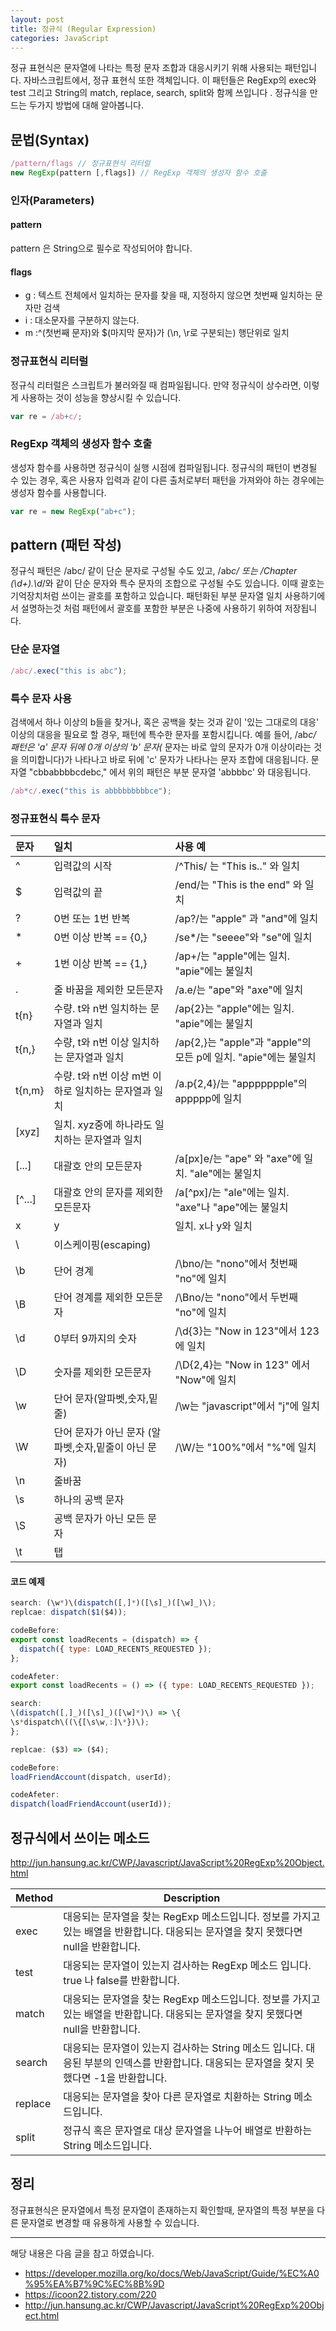 ```yaml
---
layout: post
title: 정규식 (Regular Expression)
categories: JavaScript
---
```


정규 표현식은 문자열에 나타는 특정 문자 조합과 대응시키기 위해 사용되는 패턴입니다. 자바스크립트에서, 정규 표현식 또한 객체입니다. 이 패턴들은 RegExp의 exec와 test 그리고 String의 match, replace, search, split와 함께 쓰입니다 . 정규식을 만드는 두가지 방법에 대해 알아봅니다.

## 문법(Syntax)

```js
/pattern/flags // 정규표현식 리터럴
new RegExp(pattern [,flags]) // RegExp 객체의 생성자 함수 호출
```

### 인자(Parameters)

#### pattern

pattern 은 String으로 필수로 작성되어야 합니다.

#### flags

- g : 텍스트 전체에서 일치하는 문자를 찾을 때, 지정하지 않으면 첫번째 일치하는 문자만 검색
- i : 대소문자를 구분하지 않는다.
- m :^(첫번째 문자)와 \$(마지막 문자)가 (\n, \r로 구분되는) 행단위로 일치

### 정규표현식 리터럴

정규식 리터럴은 스크립트가 불러와질 때 컴파일됩니다. 만약 정규식이 상수라면, 이렇게 사용하는 것이 성능을 향상시킬 수 있습니다.

```js
var re = /ab+c/;
```

### RegExp 객체의 생성자 함수 호출

생성자 함수를 사용하면 정규식이 실행 시점에 컴파일됩니다. 정규식의 패턴이 변경될 수 있는 경우, 혹은 사용자 입력과 같이 다른 출처로부터 패턴을 가져와야 하는 경우에는 생성자 함수를 사용합니다.

```js
var re = new RegExp("ab+c");
```

## pattern (패턴 작성)

정규식 패턴은 /abc/ 같이 단순 문자로 구성될 수도 있고, /ab*c/ 또는 /Chapter (\d+)\.\d*/와 같이 단순 문자와 특수 문자의 조합으로 구성될 수도 있습니다. 이때 괄호는 기억장치처럼 쓰이는 괄호를 포함하고 있습니다. 패턴화된 부분 문자열 일치 사용하기에서 설명하는것 처럼 패턴에서 괄호를 포함한 부분은 나중에 사용하기 위하여 저장됩니다.

### 단순 문자열

```js
/abc/.exec("this is abc");
```

### 특수 문자 사용

검색에서 하나 이상의 b들을 찾거나, 혹은 공백을 찾는 것과 같이 '있는 그대로의 대응' 이상의 대응을 필요로 할 경우, 패턴에 특수한 문자를 포함시킵니다. 예를 들어, /ab*c/ 패턴은 'a' 문자 뒤에 0개 이상의 'b' 문자(* 문자는 바로 앞의 문자가 0개 이상이라는 것을 의미합니다)가 나타나고 바로 뒤에 'c' 문자가 나타나는 문자 조합에 대응됩니다. 문자열 "cbbabbbbcdebc," 에서 위의 패턴은 부분 문자열 'abbbbc' 와 대응됩니다.

```js
/ab*c/.exec("this is abbbbbbbbbce");
```

### 정규표현식 특수 문자

| 문자   | 일치                                                 | 사용 예                                                        |
| :----- | :--------------------------------------------------- | :------------------------------------------------------------- |
| ^      | 입력값의 시작                                        | /^This/ 는 "This is.." 와 일치                                 |
| \$     | 입력값의 끝                                          | /end/는 "This is the end" 와 일치                              |
| ?      | 0번 또는 1번 반복                                    | /ap?/는 "apple" 과 "and"에 일치                                |
| \*     | 0번 이상 반복 == {0,}                                | /se\*/는 "seeee"와 "se"에 일치                                 |
| +      | 1번 이상 반복 == {1,}                                | /ap+/는 "apple"에는 일치. "apie"에는 불일치                    |
| .      | 줄 바꿈을 제외한 모든문자                            | /a.e/는 "ape"와 "axe"에 일치                                   |
| t{n}   | 수량. t와 n번 일치하는 문자열과 일치                 | /ap{2}는 "apple"에는 일치. "apie"에는 불일치                   |
| t{n,}  | 수량, t와 n번 이상 일치하는 문자열과 일치            | /ap{2,}는 "apple"과 "apple"의 모든 p에 일치. "apie"에는 불일치 |
| t{n,m} | 수량. t와 n번 이상 m번 이하로 일치하는 문자열과 일치 | /a.p{2,4}/는 "appppppple"의 appppp에 일치                      |
| [xyz]  | 일치. xyz중에 하나라도 일치하는 문자열과 일치        |
| [...]  | 대괄호 안의 모든문자                                 | /a[px]e/는 "ape" 와 "axe"에 일치. "ale"에는 불일치             |
| [^...] | 대괄호 안의 문자를 제외한 모든문자                   | /a[^px]/는 "ale"에는 일치. "axe"나 "ape"에는 불일치            |
| x      | y                                                    | 일치. x나 y와 일치                                             |
| \      | 이스케이핑(escaping)                                 |
| \b     | 단어 경계                                            | /\bno/는 "nono"에서 첫번째 "no"에 일치                         |
| \B     | 단어 경계를 제외한 모든문자                          | /\Bno/는 "nono"에서 두번째 "no"에 일치                         |
| \d     | 0부터 9까지의 숫자                                   | /\d{3}는 "Now in 123"에서 123에 일치                           |
| \D     | 숫자를 제외한 모든문자                               | /\D{2,4}는 "Now in 123" 에서 "Now"에 일치                      |
| \w     | 단어 문자(알파벳,숫자,밑줄)                          | /\w는 "javascript"에서 "j"에 일치                              |
| \W     | 단어 문자가 아닌 문자 (알파벳,숫자,밑줄이 아닌 문자) | /\W/는 "100%"에서 "%"에 일치                                   |
| \n     | 줄바꿈                                               |
| \s     | 하나의 공백 문자                                     |
| \S     | 공백 문자가 아닌 모든 문자                           |
| \t     | 탭                                                   |

#### 코드 예제

```js
search: (\w*)\(dispatch([,]*)([\s]_)([\w]_)\);
replcae: dispatch($1($4));

codeBefore:
export const loadRecents = (dispatch) => {
  dispatch({ type: LOAD_RECENTS_REQUESTED });
};

codeAfeter:
export const loadRecents = () => ({ type: LOAD_RECENTS_REQUESTED });
```

```js
search:
\(dispatch([,]_)([\s]_)([\w]*)\) => \{
\s*dispatch\((\{[\s\w,:]\*})\);
};

replcae: ($3) => ($4);

codeBefore:
loadFriendAccount(dispatch, userId);

codeAfeter:
dispatch(loadFriendAccount(userId));
```

## 정규식에서 쓰이는 메소드

http://jun.hansung.ac.kr/CWP/Javascript/JavaScript%20RegExp%20Object.html

| Method  | Description                                                                                                                                 |
| ------- | ------------------------------------------------------------------------------------------------------------------------------------------- |
| exec    | 대응되는 문자열을 찾는 RegExp 메소드입니다. 정보를 가지고 있는 배열을 반환합니다. 대응되는 문자열을 찾지 못했다면 null을 반환합니다.        |
| test    | 대응되는 문자열이 있는지 검사하는 RegExp 메소드 입니다. true 나 false를 반환합니다.                                                         |
| match   | 대응되는 문자열을 찾는 RegExp 메소드입니다. 정보를 가지고 있는 배열을 반환합니다. 대응되는 문자열을 찾지 못했다면 null을 반환합니다.        |
| search  | 대응되는 문자열이 있는지 검사하는 String 메소드 입니다. 대응된 부분의 인덱스를 반환합니다. 대응되는 문자열을 찾지 못했다면 -1을 반환합니다. |
| replace | 대응되는 문자열을 찾아 다른 문자열로 치환하는 String 메소드입니다.                                                                          |
| split   | 정규식 혹은 문자열로 대상 문자열을 나누어 배열로 반환하는 String 메소드입니다.                                                              |

## 정리

정규표현식은 문자열에서 특정 문자열이 존재하는지 확인할때, 문자열의 특정 부분을 다른 문자열로 변경할 때 유용하게 사용할 수 있습니다.

---

해당 내용은 다음 글을 참고 하였습니다.

- https://developer.mozilla.org/ko/docs/Web/JavaScript/Guide/%EC%A0%95%EA%B7%9C%EC%8B%9D
- https://icoon22.tistory.com/220
- http://jun.hansung.ac.kr/CWP/Javascript/JavaScript%20RegExp%20Object.html
